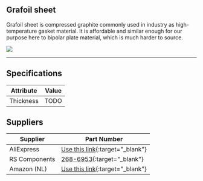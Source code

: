 ## Grafoil sheet

Grafoil sheet is compressed graphite commonly used in industry as high-temperature gasket material. It is affordable and similar enough for our purpose here to bipolar plate material, which is much harder to source.

![](images/grafoil_aliexpress.png "")

---



## Specifications

|Attribute |Value|
|---|---|
|Thickness|TODO|


## Suppliers

|Supplier |Part Number|
|---|---|
|AliExpress|[Use this link](https://www.aliexpress.com/item/1005005662210405.html){:target="_blank"}|
|RS Components|[268-6953](https://uk.rs-online.com/web/p/gasket-sheets/2686953){:target="_blank"}|
|Amazon (NL)|[Use this link](https://www.amazon.nl/-/en/NEZIH-flexible-graphite-sheet-conductive/dp/B0CF88BKNX/ref=sr_1_1?crid=2LE79V7I7OS7J&keywords=Flexible%2BGraphite%2BSheet%2BFoil%2BGraphite%2BFilm%2BConductive%2BGraphite%2BPaper%2BResistant%2BHigh%2BTemperature%2BCorrosion&qid=1706280600&sprefix=flexible%2Bgraphite%2Bsheet%2Bfoil%2Bgraphite%2Bfilm%2Bconductive%2Bgraphite%2Bpaper%2Bresistant%2Bhigh%2Btemperature%2Bcorrosion%2Caps%2C164&sr=8-1&th=1){:target="_blank"}|
